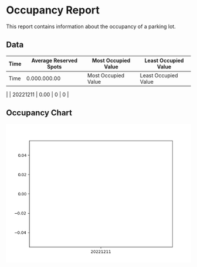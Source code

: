 # Occupancy Report

This report contains information about the occupancy of a parking lot.

## Data

| Time | Average Reserved Spots | Most Occupied Value | Least Occupied Value |
|------|------------------------|--------------------|----------------------|
| Time | 0.000.000.00 | Most Occupied Value | Least Occupied Value
 |
| 20221211 | 0.00 | 0 | 0
 |

## Occupancy Chart

![Occupancy Chart](data/analysis/occupancy.png)

